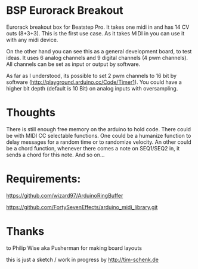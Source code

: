 BSP Eurorack Breakout
=====================

Eurorack breakout box for Beatstep Pro. It takes one midi in and has 14 CV outs (8+3+3). This is the first use case.
As it takes MIDI in you can use it with any midi device.

On the other hand you can see this as a general development board, to test ideas.
It uses 6 analog channels and 9 digital channels (4 pwm channels).
All channels can be set as input or output by software.

As far as I understood, its possible to set 2 pwm channels to 16 bit by software (http://playground.arduino.cc/Code/Timer1).
You could have a higher bit depth (default is 10 Bit) on analog inputs with oversampling.

Thoughts
========

There is still enough free memory on the arduino to hold code. There could be with MIDI CC selectable functions.
One could be a humanize function to delay messages for a random time or to randomize velocity.
An other could be a chord function, whenever there comes a note on SEQ1/SEQ2 in, it sends a chord for this note. And so on...

Requirements:
=============

https://github.com/wizard97/ArduinoRingBuffer

https://github.com/FortySevenEffects/arduino_midi_library.git


Thanks
======

to Philip Wise aka Pusherman for making board layouts


this is just a sketch / work in progress by http://tim-schenk.de